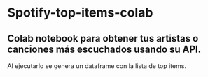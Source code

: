 # Spotify-top-items-colab
## Colab notebook para obtener tus artistas o canciones más escuchados usando su API.
Al ejecutarlo se genera un dataframe con la lista de top items.


